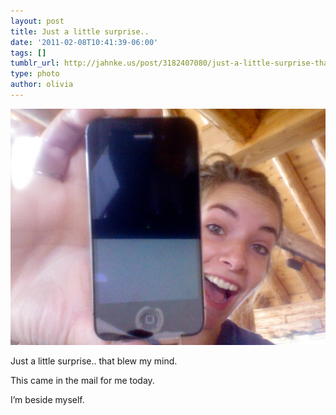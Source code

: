 ```yaml
---
layout: post
title: Just a little surprise..
date: '2011-02-08T10:41:39-06:00'
tags: []
tumblr_url: http://jahnke.us/post/3182407080/just-a-little-surprise-that-blew-my-mind-this
type: photo
author: olivia
---
```


![](/media/tumblr_lgb51fCC6Z1qga9s2o1_1280.jpg)

Just a little surprise.. that blew my mind.

This came in the mail for me today. 

I’m beside myself.
